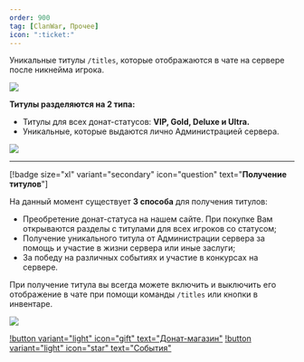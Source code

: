 ```yaml
---
order: 900
tag: [ClanWar, Прочее]
icon: ":ticket:"
---
```

Уникальные титулы `/titles`, которые отображаются в чате на сервере после никнейма игрока.

![](https://imgur.com/vLEmONe.png)

**Титулы разделяются на 2 типа:**

- Титулы для всех донат-статусов: **VIP, Gold, Deluxe и Ultra.**
- Уникальные, которые выдаются лично Администрацией сервера.

![](https://imgur.com/xaIu6BN.png)

------------
[!badge size="xl" variant="secondary" icon="question" text="**Получение титулов**"]

На данный момент существует **3 способа** для получения титулов:

- Преобретение донат-статуса на нашем сайте. При покупке Вам открываются разделы с титулами для всех игроков со статусом; 
- Получение уникального титула от Администрации сервера за помощь и участие в жизни сервера или иные заслуги;
- За победу на различных событиях и участие в конкурсах на сервере.

При получение титула вы всегда можете включить и выключить его отображение в чате при помощи команды `/titles` или кнопки в инвентаре.

![](https://imgur.com/xJJo3ln.png)

[!button variant="light" icon="gift" text="Донат-магазин"](https://warmine.ru//go/shop/s.6) 
[!button variant="light" icon="star" text="События"](https://wiki.warmine.ru/minigames/clanwar/события/основное/) 
